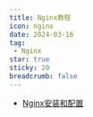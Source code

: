 ```yaml
---
title: Nginx教程
icon: nginx
date: 2024-03-16
tag:
 - Nginx
star: true
sticky: 20
breadcrumb: false
---
```



- [Nginx安装和配置](./nginx.md)
